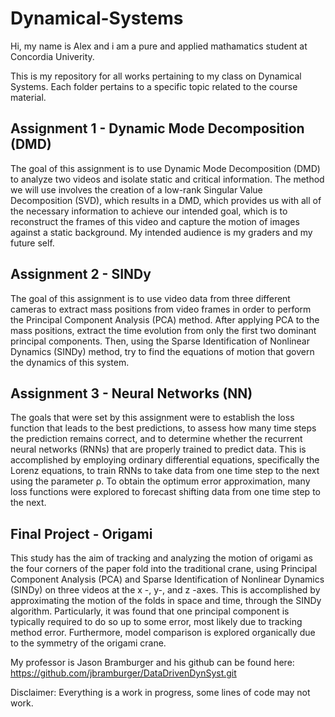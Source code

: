 # Dynamical-Systems

Hi, my name is Alex and i am a pure and applied mathamatics student at Concordia Univerity.

This is my repository for all works pertaining to my class on Dynamical Systems. 
Each folder pertains to a specific topic related to the course material.

## Assignment 1 - Dynamic Mode Decomposition (DMD)

The goal of this assignment is to use Dynamic Mode Decomposition (DMD) to analyze two videos and isolate static and critical information. The method we will use involves the creation of a low-rank Singular Value Decomposition (SVD), which results in a DMD, which provides us with all of the necessary information to achieve our intended goal, which is to reconstruct the frames of this video and capture the motion of images against a static background. My intended audience is my graders and my future
self.

## Assignment 2 - SINDy

The goal of this assignment is to use video data from three different cameras to extract mass positions from video frames in order to perform the Principal Component Analysis (PCA) method. After applying PCA to the mass positions, extract the time evolution from only the first two dominant principal components. Then, using the Sparse Identification of Nonlinear Dynamics (SINDy) method, try to find the equations of motion that govern the dynamics of this system.

## Assignment 3 - Neural Networks (NN)

The goals that were set by this assignment were to establish the loss function that leads to the best predictions, to assess how many time steps the prediction remains correct, and to determine whether the recurrent neural networks (RNNs) that are properly trained to predict data. This is accomplished by employing ordinary differential equations, specifically the Lorenz equations, to train RNNs to take data from one time step to the next using the parameter ρ. To obtain the optimum error approximation, many loss functions were explored to forecast shifting data from one time step to the next.

## Final Project - Origami

This study has the aim of tracking and analyzing the motion of origami as the four corners of the paper fold into the traditional crane, using Principal Component Analysis (PCA) and Sparse Identification of Nonlinear Dynamics (SINDy) on three videos at the x -, y-, and z -axes. This is accomplished by approximating the motion of the folds in space and time, through the SINDy algorithm. Particularly, it was found that one principal component is typically required to do so up to some error, most likely due to tracking method error. Furthermore, model comparison is explored organically due to the symmetry of the origami crane.

My professor is Jason Bramburger and his github can be found here: https://github.com/jbramburger/DataDrivenDynSyst.git

Disclaimer: Everything is a work in progress, some lines of code may not work.

